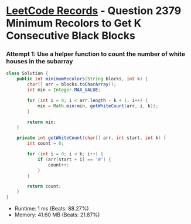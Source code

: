 # [LeetCode Records](../../README.md) - Question 2379 Minimum Recolors to Get K Consecutive Black Blocks

### Attempt 1: Use a helper function to count the number of white houses in the subarray
```java
class Solution {
    public int minimumRecolors(String blocks, int k) {
        char[] arr = blocks.toCharArray();
        int min = Integer.MAX_VALUE;

        for (int i = 0; i < arr.length - k + 1; i++) {
            min = Math.min(min, getWhiteCount(arr, i, k));
        }

        return min;
    }

    private int getWhiteCount(char[] arr, int start, int k) {
        int count = 0;

        for (int i = 0; i < k; i++) {
            if (arr[start + i] == 'W') {
                count++;
            }
        }

        return count;
    }
}
```
- Runtime: 1 ms (Beats: 88.27%)
- Memory: 41.60 MB (Beats: 21.87%)

<br>
